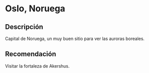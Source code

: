 # Oslo, Noruega

## Descripción
Capital de Noruega, un muy buen sitio para ver las auroras boreales.

## Recomendación
Visitar la fortaleza de Akershus.

